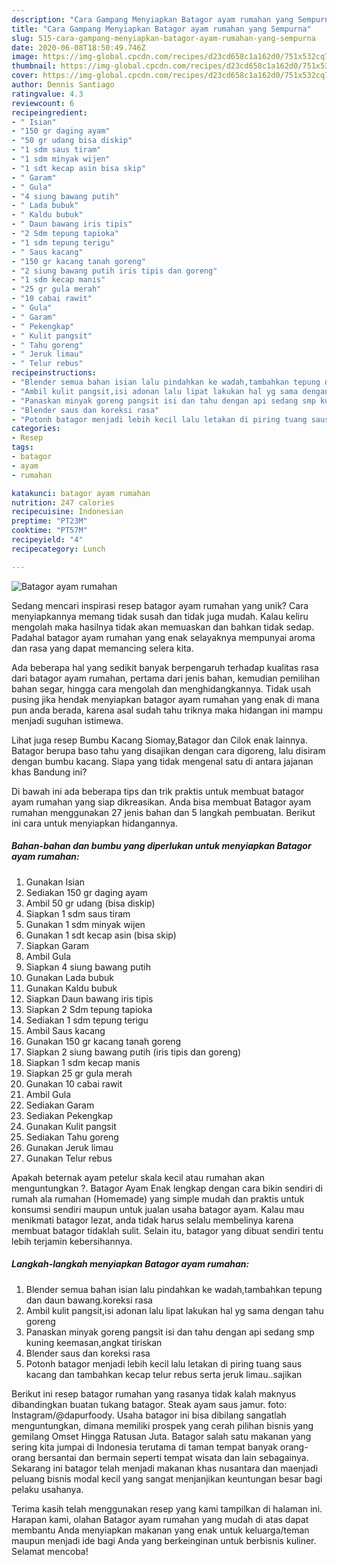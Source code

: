 ```yaml
---
description: "Cara Gampang Menyiapkan Batagor ayam rumahan yang Sempurna"
title: "Cara Gampang Menyiapkan Batagor ayam rumahan yang Sempurna"
slug: 515-cara-gampang-menyiapkan-batagor-ayam-rumahan-yang-sempurna
date: 2020-06-08T18:50:49.746Z
image: https://img-global.cpcdn.com/recipes/d23cd658c1a162d0/751x532cq70/batagor-ayam-rumahan-foto-resep-utama.jpg
thumbnail: https://img-global.cpcdn.com/recipes/d23cd658c1a162d0/751x532cq70/batagor-ayam-rumahan-foto-resep-utama.jpg
cover: https://img-global.cpcdn.com/recipes/d23cd658c1a162d0/751x532cq70/batagor-ayam-rumahan-foto-resep-utama.jpg
author: Dennis Santiago
ratingvalue: 4.3
reviewcount: 6
recipeingredient:
- " Isian"
- "150 gr daging ayam"
- "50 gr udang bisa diskip"
- "1 sdm saus tiram"
- "1 sdm minyak wijen"
- "1 sdt kecap asin bisa skip"
- " Garam"
- " Gula"
- "4 siung bawang putih"
- " Lada bubuk"
- " Kaldu bubuk"
- " Daun bawang iris tipis"
- "2 Sdm tepung tapioka"
- "1 sdm tepung terigu"
- " Saus kacang"
- "150 gr kacang tanah goreng"
- "2 siung bawang putih iris tipis dan goreng"
- "1 sdm kecap manis"
- "25 gr gula merah"
- "10 cabai rawit"
- " Gula"
- " Garam"
- " Pekengkap"
- " Kulit pangsit"
- " Tahu goreng"
- " Jeruk limau"
- " Telur rebus"
recipeinstructions:
- "Blender semua bahan isian lalu pindahkan ke wadah,tambahkan tepung dan daun bawang.koreksi rasa"
- "Ambil kulit pangsit,isi adonan lalu lipat lakukan hal yg sama dengan tahu goreng"
- "Panaskan minyak goreng pangsit isi dan tahu dengan api sedang smp kuning keemasan,angkat tiriskan"
- "Blender saus dan koreksi rasa"
- "Potonh batagor menjadi lebih kecil lalu letakan di piring tuang saus kacang dan tambahkan kecap telur rebus serta jeruk limau..sajikan"
categories:
- Resep
tags:
- batagor
- ayam
- rumahan

katakunci: batagor ayam rumahan 
nutrition: 247 calories
recipecuisine: Indonesian
preptime: "PT23M"
cooktime: "PT57M"
recipeyield: "4"
recipecategory: Lunch

---
```



![Batagor ayam rumahan](https://img-global.cpcdn.com/recipes/d23cd658c1a162d0/751x532cq70/batagor-ayam-rumahan-foto-resep-utama.jpg)

Sedang mencari inspirasi resep batagor ayam rumahan yang unik? Cara menyiapkannya memang tidak susah dan tidak juga mudah. Kalau keliru mengolah maka hasilnya tidak akan memuaskan dan bahkan tidak sedap. Padahal batagor ayam rumahan yang enak selayaknya mempunyai aroma dan rasa yang dapat memancing selera kita.

Ada beberapa hal yang sedikit banyak berpengaruh terhadap kualitas rasa dari batagor ayam rumahan, pertama dari jenis bahan, kemudian pemilihan bahan segar, hingga cara mengolah dan menghidangkannya. Tidak usah pusing jika hendak menyiapkan batagor ayam rumahan yang enak di mana pun anda berada, karena asal sudah tahu triknya maka hidangan ini mampu menjadi suguhan istimewa.

Lihat juga resep Bumbu Kacang Siomay,Batagor dan Cilok enak lainnya. Batagor berupa baso tahu yang disajikan dengan cara digoreng, lalu disiram dengan bumbu kacang. Siapa yang tidak mengenal satu di antara jajanan khas Bandung ini?


Di bawah ini ada beberapa tips dan trik praktis untuk membuat batagor ayam rumahan yang siap dikreasikan. Anda bisa membuat Batagor ayam rumahan menggunakan 27 jenis bahan dan 5 langkah pembuatan. Berikut ini cara untuk menyiapkan hidangannya.

<!--inarticleads1-->

##### Bahan-bahan dan bumbu yang diperlukan untuk menyiapkan Batagor ayam rumahan:

1. Gunakan  Isian
1. Sediakan 150 gr daging ayam
1. Ambil 50 gr udang (bisa diskip)
1. Siapkan 1 sdm saus tiram
1. Gunakan 1 sdm minyak wijen
1. Gunakan 1 sdt kecap asin (bisa skip)
1. Siapkan  Garam
1. Ambil  Gula
1. Siapkan 4 siung bawang putih
1. Gunakan  Lada bubuk
1. Gunakan  Kaldu bubuk
1. Siapkan  Daun bawang iris tipis
1. Siapkan 2 Sdm tepung tapioka
1. Sediakan 1 sdm tepung terigu
1. Ambil  Saus kacang
1. Gunakan 150 gr kacang tanah goreng
1. Siapkan 2 siung bawang putih (iris tipis dan goreng)
1. Siapkan 1 sdm kecap manis
1. Siapkan 25 gr gula merah
1. Gunakan 10 cabai rawit
1. Ambil  Gula
1. Sediakan  Garam
1. Sediakan  Pekengkap
1. Gunakan  Kulit pangsit
1. Sediakan  Tahu goreng
1. Gunakan  Jeruk limau
1. Gunakan  Telur rebus


Apakah beternak ayam petelur skala kecil atau rumahan akan menguntungkan ?. Batagor Ayam Enak lengkap dengan cara bikin sendiri di rumah ala rumahan (Homemade) yang simple mudah dan praktis untuk konsumsi sendiri maupun untuk jualan usaha batagor ayam. Kalau mau menikmati batagor lezat, anda tidak harus selalu membelinya karena membuat batagor tidaklah sulit. Selain itu, batagor yang dibuat sendiri tentu lebih terjamin kebersihannya. 

<!--inarticleads2-->

##### Langkah-langkah menyiapkan Batagor ayam rumahan:

1. Blender semua bahan isian lalu pindahkan ke wadah,tambahkan tepung dan daun bawang.koreksi rasa
1. Ambil kulit pangsit,isi adonan lalu lipat lakukan hal yg sama dengan tahu goreng
1. Panaskan minyak goreng pangsit isi dan tahu dengan api sedang smp kuning keemasan,angkat tiriskan
1. Blender saus dan koreksi rasa
1. Potonh batagor menjadi lebih kecil lalu letakan di piring tuang saus kacang dan tambahkan kecap telur rebus serta jeruk limau..sajikan


Berikut ini resep batagor rumahan yang rasanya tidak kalah maknyus dibandingkan buatan tukang batagor. Steak ayam saus jamur. foto: Instagram/@dapurfoody. Usaha batagor ini bisa dibilang sangatlah menguntungkan, dimana memiliki prospek yang cerah pilihan bisnis yang gemilang Omset Hingga Ratusan Juta. Batagor salah satu makanan yang sering kita jumpai di Indonesia terutama di taman tempat banyak orang-orang bersantai dan bermain seperti tempat wisata dan lain sebagainya. Sekarang ini batagor telah menjadi makanan khas nusantara dan maenjadi peluang bisnis modal kecil yang sangat menjanjikan keuntungan besar bagi pelaku usahanya. 

Terima kasih telah menggunakan resep yang kami tampilkan di halaman ini. Harapan kami, olahan Batagor ayam rumahan yang mudah di atas dapat membantu Anda menyiapkan makanan yang enak untuk keluarga/teman maupun menjadi ide bagi Anda yang berkeinginan untuk berbisnis kuliner. Selamat mencoba!
